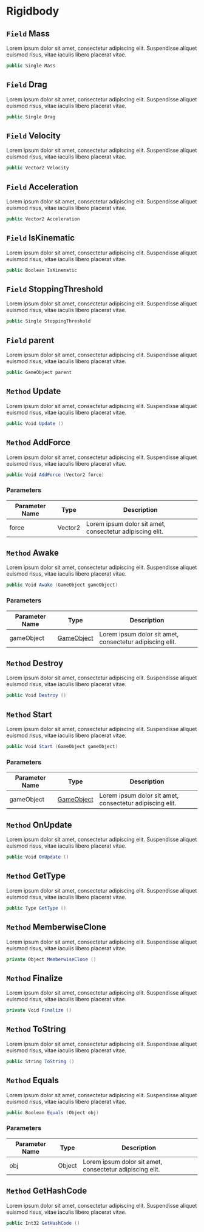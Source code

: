 # Rigidbody

## `Field` Mass
Lorem ipsum dolor sit amet, consectetur adipiscing elit. Suspendisse aliquet euismod risus, vitae iaculis libero placerat vitae. 
```csharp
public Single Mass
```


## `Field` Drag
Lorem ipsum dolor sit amet, consectetur adipiscing elit. Suspendisse aliquet euismod risus, vitae iaculis libero placerat vitae. 
```csharp
public Single Drag
```


## `Field` Velocity
Lorem ipsum dolor sit amet, consectetur adipiscing elit. Suspendisse aliquet euismod risus, vitae iaculis libero placerat vitae. 
```csharp
public Vector2 Velocity
```


## `Field` Acceleration
Lorem ipsum dolor sit amet, consectetur adipiscing elit. Suspendisse aliquet euismod risus, vitae iaculis libero placerat vitae. 
```csharp
public Vector2 Acceleration
```


## `Field` IsKinematic
Lorem ipsum dolor sit amet, consectetur adipiscing elit. Suspendisse aliquet euismod risus, vitae iaculis libero placerat vitae. 
```csharp
public Boolean IsKinematic
```


## `Field` StoppingThreshold
Lorem ipsum dolor sit amet, consectetur adipiscing elit. Suspendisse aliquet euismod risus, vitae iaculis libero placerat vitae. 
```csharp
public Single StoppingThreshold
```


## `Field` parent
Lorem ipsum dolor sit amet, consectetur adipiscing elit. Suspendisse aliquet euismod risus, vitae iaculis libero placerat vitae. 
```csharp
public GameObject parent
```


## `Method` Update
Lorem ipsum dolor sit amet, consectetur adipiscing elit. Suspendisse aliquet euismod risus, vitae iaculis libero placerat vitae. 
```csharp
public Void Update ()
```


## `Method` AddForce
Lorem ipsum dolor sit amet, consectetur adipiscing elit. Suspendisse aliquet euismod risus, vitae iaculis libero placerat vitae. 
```csharp
public Void AddForce (Vector2 force)
```
### Parameters

| Parameter Name | Type | Description |
| --------- | --------- | --------- |
| force | Vector2 | Lorem ipsum dolor sit amet, consectetur adipiscing elit. |


## `Method` Awake
Lorem ipsum dolor sit amet, consectetur adipiscing elit. Suspendisse aliquet euismod risus, vitae iaculis libero placerat vitae. 
```csharp
public Void Awake (GameObject gameObject)
```
### Parameters

| Parameter Name | Type | Description |
| --------- | --------- | --------- |
| gameObject | [GameObject](https://thiagomvas.github.io/GameEngine/Entities/GameObject.html) | Lorem ipsum dolor sit amet, consectetur adipiscing elit. |


## `Method` Destroy
Lorem ipsum dolor sit amet, consectetur adipiscing elit. Suspendisse aliquet euismod risus, vitae iaculis libero placerat vitae. 
```csharp
public Void Destroy ()
```


## `Method` Start
Lorem ipsum dolor sit amet, consectetur adipiscing elit. Suspendisse aliquet euismod risus, vitae iaculis libero placerat vitae. 
```csharp
public Void Start (GameObject gameObject)
```
### Parameters

| Parameter Name | Type | Description |
| --------- | --------- | --------- |
| gameObject | [GameObject](https://thiagomvas.github.io/GameEngine/Entities/GameObject.html) | Lorem ipsum dolor sit amet, consectetur adipiscing elit. |


## `Method` OnUpdate
Lorem ipsum dolor sit amet, consectetur adipiscing elit. Suspendisse aliquet euismod risus, vitae iaculis libero placerat vitae. 
```csharp
public Void OnUpdate ()
```


## `Method` GetType
Lorem ipsum dolor sit amet, consectetur adipiscing elit. Suspendisse aliquet euismod risus, vitae iaculis libero placerat vitae. 
```csharp
public Type GetType ()
```


## `Method` MemberwiseClone
Lorem ipsum dolor sit amet, consectetur adipiscing elit. Suspendisse aliquet euismod risus, vitae iaculis libero placerat vitae. 
```csharp
private Object MemberwiseClone ()
```


## `Method` Finalize
Lorem ipsum dolor sit amet, consectetur adipiscing elit. Suspendisse aliquet euismod risus, vitae iaculis libero placerat vitae. 
```csharp
private Void Finalize ()
```


## `Method` ToString
Lorem ipsum dolor sit amet, consectetur adipiscing elit. Suspendisse aliquet euismod risus, vitae iaculis libero placerat vitae. 
```csharp
public String ToString ()
```


## `Method` Equals
Lorem ipsum dolor sit amet, consectetur adipiscing elit. Suspendisse aliquet euismod risus, vitae iaculis libero placerat vitae. 
```csharp
public Boolean Equals (Object obj)
```
### Parameters

| Parameter Name | Type | Description |
| --------- | --------- | --------- |
| obj | Object | Lorem ipsum dolor sit amet, consectetur adipiscing elit. |


## `Method` GetHashCode
Lorem ipsum dolor sit amet, consectetur adipiscing elit. Suspendisse aliquet euismod risus, vitae iaculis libero placerat vitae. 
```csharp
public Int32 GetHashCode ()
```

